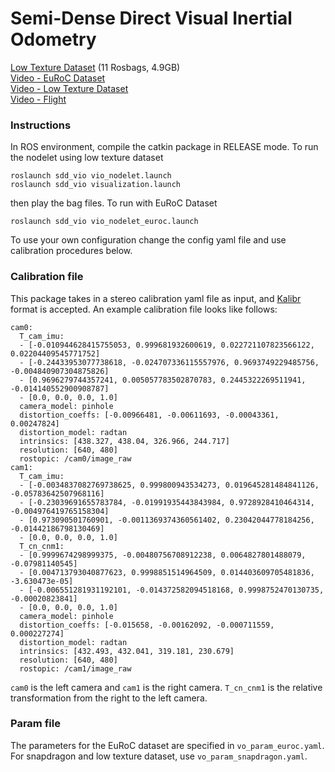 # Semi-Dense Direct Visual Inertial Odometry

[Low Texture Dataset](https://drive.google.com/drive/folders/1U8gvH7T0CkGYPr03miqyINjqM0vNap5n?usp=sharing) (11 Rosbags, 4.9GB) \
[Video - EuRoC Dataset](https://drive.google.com/file/d/1wPehEBmDj-Cq0U8H5JSmuaKKSnddE69D/view?usp=sharing) \
[Video - Low Texture Dataset](https://drive.google.com/file/d/1c6ZSkqv6xGx2S8TW6gCO22NPK98iA_ho/view?usp=sharing) \
[Video - Flight](https://drive.google.com/file/d/1nz2vDpdt20K8VT4DuHf5OBYkbVfet-z6/view?usp=sharing)

### Instructions

In ROS environment, compile the catkin package in RELEASE mode. To run the nodelet using low texture dataset
```
roslaunch sdd_vio vio_nodelet.launch
roslaunch sdd_vio visualization.launch
```
then play the bag files.
To run with EuRoC Dataset
```
roslaunch sdd_vio vio_nodelet_euroc.launch
```
To use your own configuration change the config yaml file and use calibration procedures below.

### Calibration file
This package takes in a stereo calibration yaml file as input, and [Kalibr](https://github.com/ethz-asl/kalibr) format is accepted.
An example calibration file looks like follows:
```
cam0:
  T_cam_imu:
  - [-0.010944628415755053, 0.999681932600619, 0.022721107823566122, 0.02204409545771752]
  - [-0.24433953077738618, -0.024707336115557976, 0.9693749229485756, -0.004840907304875826]
  - [0.9696279744357241, 0.005057783502870783, 0.2445322269511941, -0.014140552900908787]
  - [0.0, 0.0, 0.0, 1.0]
  camera_model: pinhole
  distortion_coeffs: [-0.00966481, -0.00611693, -0.00043361, 0.00247824]
  distortion_model: radtan
  intrinsics: [438.327, 438.04, 326.966, 244.717]
  resolution: [640, 480]
  rostopic: /cam0/image_raw
cam1:
  T_cam_imu:
  - [-0.0034837082769738625, 0.999800943534273, 0.019645281484841126, -0.05783642507968116]
  - [-0.23039691655783784, -0.01991935443843984, 0.9728928410464314, -0.004976419765158304]
  - [0.973090501760901, -0.0011369374360561402, 0.23042044778184256, -0.01442186798130469]
  - [0.0, 0.0, 0.0, 1.0]
  T_cn_cnm1:
  - [0.9999674298999375, -0.00480756708912238, 0.0064827801488079, -0.07981140545]
  - [0.004713793040877623, 0.9998851514964509, 0.014403609705481836, -3.630473e-05]
  - [-0.006551281931192101, -0.014372582094518168, 0.9998752470130735, -0.00020823841]
  - [0.0, 0.0, 0.0, 1.0]
  camera_model: pinhole
  distortion_coeffs: [-0.015658, -0.00162092, -0.000711559, 0.000227274]
  distortion_model: radtan
  intrinsics: [432.493, 432.041, 319.181, 230.679]
  resolution: [640, 480]
  rostopic: /cam1/image_raw
```
`cam0` is the left camera and `cam1` is the right camera. `T_cn_cnm1` is the relative transformation from the right to the left camera.

### Param file
The parameters for the EuRoC dataset are specified in `vo_param_euroc.yaml`. For snapdragon and low texture dataset, use `vo_param_snapdragon.yaml`.
